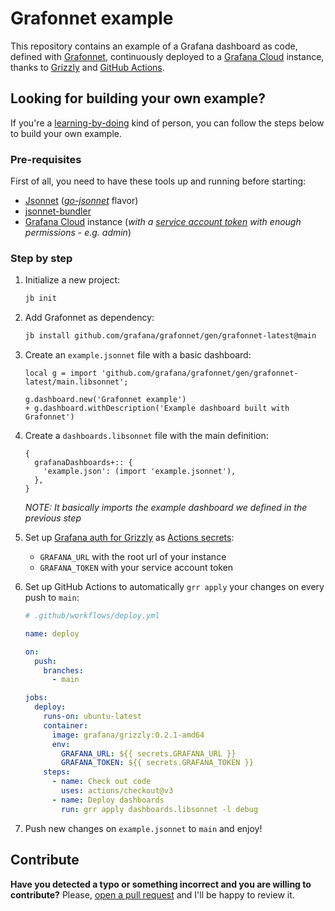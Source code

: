 # Grafonnet example

This repository contains an example of a Grafana dashboard as code, defined with [Grafonnet](https://github.com/grafana/grafonnet), continuously deployed to a [Grafana Cloud](https://grafana.com/products/cloud/) instance, thanks to [Grizzly](https://github.com/grafana/grizzly) and [GitHub Actions](https://docs.github.com/en/actions).

## Looking for building your own example?

If you're a [learning-by-doing](https://en.wikipedia.org/wiki/Learning-by-doing) kind of person, you can follow the steps below to build your own example.

### Pre-requisites

First of all, you need to have these tools up and running before starting:

  - [Jsonnet](https://jsonnet.org/) (*[go-jsonnet](https://github.com/google/go-jsonnet#installation-instructions)* flavor)
  - [jsonnet-bundler](https://github.com/jsonnet-bundler/jsonnet-bundler#install)
  - [Grafana Cloud](https://grafana.com/products/cloud/) instance (*with a [service account token](https://grafana.com/docs/grafana/latest/administration/service-accounts/#service-account-tokens) with enough permissions - e.g. admin*)

### Step by step

1. Initialize a new project:

    ```sh
    jb init
    ```

2. Add Grafonnet as dependency:

    ```sh
    jb install github.com/grafana/grafonnet/gen/grafonnet-latest@main
    ```

3. Create an `example.jsonnet` file with a basic dashboard:

    ```jsonnet
    local g = import 'github.com/grafana/grafonnet/gen/grafonnet-latest/main.libsonnet';
    
    g.dashboard.new('Grafonnet example')
    + g.dashboard.withDescription('Example dashboard built with Grafonnet')
    ```

4. Create a `dashboards.libsonnet` file with the main definition:

    ```jsonnet
    {
      grafanaDashboards+:: {
        'example.json': (import 'example.jsonnet'),
      },
    }
    ```

    *NOTE: It basically imports the example dashboard we defined in the previous step*

5. Set up [Grafana auth for Grizzly](https://grafana.github.io/grizzly/authentication/#grafana-itself) as [Actions secrets](https://docs.github.com/en/actions/security-guides/encrypted-secrets):

    - `GRAFANA_URL` with the root url of your instance
    - `GRAFANA_TOKEN` with your service account token

6. Set up GitHub Actions to automatically `grr apply` your changes on every push to `main`:

    ```yaml
    # .github/workflows/deploy.yml

    name: deploy
    
    on:
      push:
        branches:
          - main
    
    jobs:
      deploy:
        runs-on: ubuntu-latest
        container:
          image: grafana/grizzly:0.2.1-amd64
          env:
            GRAFANA_URL: ${{ secrets.GRAFANA_URL }}
            GRAFANA_TOKEN: ${{ secrets.GRAFANA_TOKEN }}
        steps:
          - name: Check out code
            uses: actions/checkout@v3
          - name: Deploy dashboards
            run: grr apply dashboards.libsonnet -l debug
    ```

7. Push new changes on `example.jsonnet` to `main` and enjoy!

## Contribute

**Have you detected a typo or something incorrect and you are willing to contribute?** Please, [open a pull request](https://github.com/joanlopez/grafonnet-example/compare) and I'll be happy to review it.

